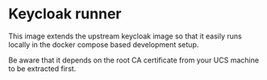 # Keycloak runner

This image extends the upstream keycloak image so that it easily runs locally in
the docker compose based development setup.

Be aware that it depends on the root CA certificate from your UCS machine to be
extracted first.
